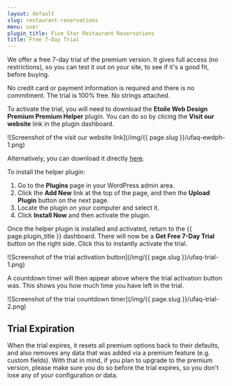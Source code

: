 ```yaml
---
layout: default
slug: restaurant-reservations
menu: user
plugin_title: Five Star Restaurant Reservations
title: Free 7-Day Trial
---
```

We offer a free 7-day trial of the premium version. It gives full access (no restrictions), so you can test it out on your site, to see if it's a good fit, before buying.

No credit card or payment information is required and there is no commitment. The trial is 100% free. No strings attached.

To activate the trial, you will need to download the **Etoile Web Design Premium Premium Helper** plugin. You can do so by clicing the **Visit our website** link in the plugin dashboard.

![Screenshot of the visit our website link](/img/{{ page.slug }}/ufaq-ewdph-1.png)

Alternatively, you can download it directly [here](https://etoilewebdesign.com/downloads/ewd-premium-helper.zip).

To install the helper plugin:

1. Go to the **Plugins** page in your WordPress admin area.
2. Click the **Add New** link at the top of the page, and then the **Upload Plugin** button on the next page.
3. Locate the plugin on your computer and select it.
4. Click **Install Now** and then activate the plugin.

Once the helper plugin is installed and activated, return to the {{ page.plugin_title }} dashboard. There will now be a **Get Free 7-Day Trial** button on the right side. Click this to instantly activate the trial.

![Screenshot of the trial activation button](/img/{{ page.slug }}/ufaq-trial-1.png)

A countdown timer will then appear above where the trial activation button was. This shows you how much time you have left in the trial.

![Screenshot of the trial countdown timer](/img/{{ page.slug }}/ufaq-trial-2.png)

## Trial Expiration

When the trial expires, it resets all premium options back to their defaults, and also removes any data that was added via a premium feature (e.g. custom fields). With that in mind, if you plan to upgrade to the premium version, please make sure you do so before the trial expires, so you don't lose any of your configuration or data.